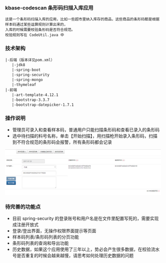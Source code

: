 ### kbase-codescan 条形码扫描入库应用
	这是一个条形码扫描入库的应用，比如一些超市里纳入库存的商品，这些商品的条形码都是根据样本码通过某些运算规则计算出来的，
	入库的时候需要校验条形码是否符合规范。
	校验规则写在 CodeUtil.java 中
	
### 技术架构
	|-后端（版本详见pom.xml）
	   |-jdk8
	   |-spring-boot
	   |-spring-security
	   |-spring-mongo
	   |-thymeleaf
	|-前端
	   |-art-template-4.12.1
	   |-bootstrap-3.3.7
	   |-bootstrap-datepicker-1.7.1
	   
### 操作说明
* 管理员可录入和查看样本码，普通用户只能扫描条形码和查看已录入的条形码
* 选中待扫描的料号名称，单击【开始扫描】，用扫描枪开始录入条形码，扫描到不符合规范的条形码会报警，所有条形码都会记录

![扫描验证条形码](https://github.com/ekoz/kbase-codescan/blob/master/src/main/resources/static/DATAS/code_index.png?raw=true "扫描验证条形码样例图")

### 待完善的功能点
* 目前 spring-security 的登录账号和用户名是在文件里配置写死的，需要实现成注册开放式
* 登录/登出界面，无操作权限界面提示等页面
* 样本码列表/条形码列表的分页功能
* 条形码列表的查询和导出功能
* 历史数据，如果这个应用使用了三年以上，势必会产生很多数据，在校验流水号是否重复的时候会越来越慢，请思考如何处理历史数据的问题